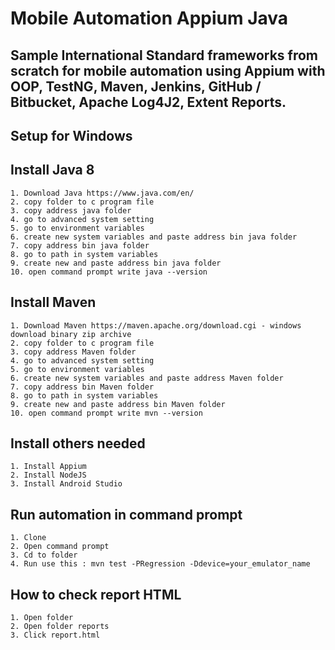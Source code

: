 # Mobile Automation Appium Java

## Sample International Standard frameworks from scratch for mobile automation using Appium with OOP, TestNG, Maven, Jenkins, GitHub / Bitbucket, Apache Log4J2, Extent Reports.

## Setup for Windows

## Install Java 8
```
1. Download Java https://www.java.com/en/
2. copy folder to c program file
3. copy address java folder
4. go to advanced system setting
5. go to environment variables
6. create new system variables and paste address bin java folder
7. copy address bin java folder
8. go to path in system variables
9. create new and paste address bin java folder
10. open command prompt write java --version
```

## Install Maven
```
1. Download Maven https://maven.apache.org/download.cgi - windows download binary zip archive
2. copy folder to c program file
3. copy address Maven folder
4. go to advanced system setting
5. go to environment variables
6. create new system variables and paste address Maven folder
7. copy address bin Maven folder
8. go to path in system variables
9. create new and paste address bin Maven folder
10. open command prompt write mvn --version
```

## Install others needed
```
1. Install Appium
2. Install NodeJS
3. Install Android Studio
```

## Run automation in command prompt
```
1. Clone
2. Open command prompt
3. Cd to folder
4. Run use this : mvn test -PRegression -Ddevice=your_emulator_name
```

## How to check report HTML
```
1. Open folder
2. Open folder reports
3. Click report.html
```
